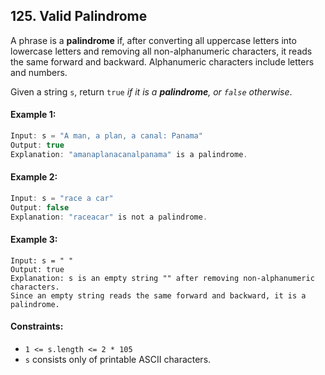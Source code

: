 ## 125. Valid Palindrome

A phrase is a **palindrome** if, after converting all uppercase letters into lowercase letters and removing all non-alphanumeric characters, it reads the same forward and backward. Alphanumeric characters include letters and numbers.

Given a string `s`, return `true` *if it is a **palindrome**, or `false` otherwise*.

 

#### Example 1:
```js
Input: s = "A man, a plan, a canal: Panama"
Output: true
Explanation: "amanaplanacanalpanama" is a palindrome.
```
#### Example 2:
```js
Input: s = "race a car"
Output: false
Explanation: "raceacar" is not a palindrome.
```

#### Example 3:

```JS
Input: s = " "
Output: true
Explanation: s is an empty string "" after removing non-alphanumeric characters.
Since an empty string reads the same forward and backward, it is a palindrome.
```

#### Constraints:

- `1 <= s.length <= 2 * 105`
- `s` consists only of printable ASCII characters.